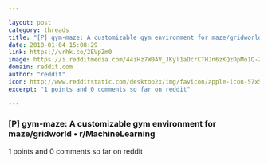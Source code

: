 ```yaml
---

layout: post
category: threads
title: "[P] gym-maze: A customizable gym environment for maze/gridworld"
date: 2018-01-04 15:08:29
link: https://vrhk.co/2EVpZm0
image: https://i.redditmedia.com/44iHz7W0AV_JKyl1aDcrCTHJn6zKQzDpMo1Q-ZrRlW4.jpg?w=320&s=1b7a2f46ab358435b6339afae54861a6
domain: reddit.com
author: "reddit"
icon: http://www.redditstatic.com/desktop2x/img/favicon/apple-icon-57x57.png
excerpt: "1 points and 0 comments so far on reddit"

---
```


### [P] gym-maze: A customizable gym environment for maze/gridworld • r/MachineLearning

1 points and 0 comments so far on reddit